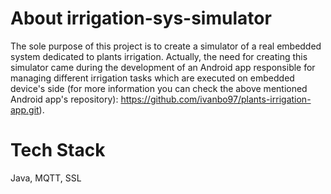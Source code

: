 # About irrigation-sys-simulator

   The sole purpose of this project is to create a simulator of a real embedded system dedicated to plants irrigation. Actually, the
need for creating this simulator came during the development of an Android app responsible for managing different irrigation tasks 
which are executed on embedded device's side (for more information you can check the above mentioned Android app's repository):
https://github.com/ivanbo97/plants-irrigation-app.git).

# Tech Stack

Java, MQTT, SSL
